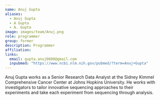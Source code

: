 ```yaml
---
name: Anuj Gupta
aliases:
  - Anuj Gupta
  - A Gupta
  - A. Gupta
image: images/team/Anuj.png
role: programmer
group: former
description: Programmer
affiliation: 
links:
  email: gupta.anuj0608@gmail.com
  inpubmed: "https://www.ncbi.nlm.nih.gov/pubmed/?term=Anuj+Gupta"
---
```


Anuj Gupta works as a Senior Research Data Analyst at the Sidney Kimmel Comprehensive Cancer Center at Johns Hopkins University. He works with investigators to tailor innovative sequencing approaches to their experiments and take each experiment from sequencing through analysis.
